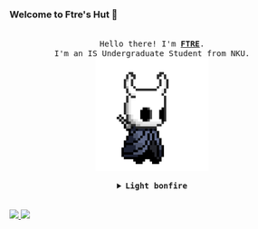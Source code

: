 ### Welcome to Ftre's Hut 👋

<p align="center">
  <br>
  <samp>
    Hello there! I'm <b><a rel="nofollow noopener noreferrer" target="_blank" href="https://github.com/Ftres">FTRE</a></b>.
    <br>I'm an IS Undergraduate Student from NKU.<br>

</samp>

  <img src="https://github.com/Ftres/Ftres/blob/main/asserts/hollor_knight.gif" width="200"/>
  
</p>


<details align="center">

<summary> <b> <samp> Light bonfire </samp></b></summary>
<samp>
 <b><h2 style="color: #fc6203">B O N F I R E &nbsp; L I T !</h2> </b>

<img src="https://github.com/Ftres/Ftres/blob/main/asserts/bonefire.gif" width="200"/>

Current Project: <a href="https://github.com/Ftres/Ftres">It's what u r watching.</a>


</samp>
</details>

<br />
<br />
<a href="https://github.com/AVS1508">
  <img height="180em" src="https://github-readme-stats.vercel.app/api?username=Ftres&theme=buefy&show_icons=true" />
  <img height="180em" src="https://github-readme-stats.vercel.app/api/top-langs/?username=Ftres&theme=buefy&layout=compact" />
</a>

<!--
**Ftres/Ftres** is a ✨ _special_ ✨ repository because its `README.md` (this file) appears on your GitHub profile.

Here are some ideas to get you started:

- 🔭 I’m currently working on ...
- 🌱 I’m currently learning ...
- 👯 I’m looking to collaborate on ...
- 🤔 I’m looking for help with ...
- 💬 Ask me about ...
- 📫 How to reach me: ...
- 😄 Pronouns: ...
- ⚡ Fun fact: ...
-->
